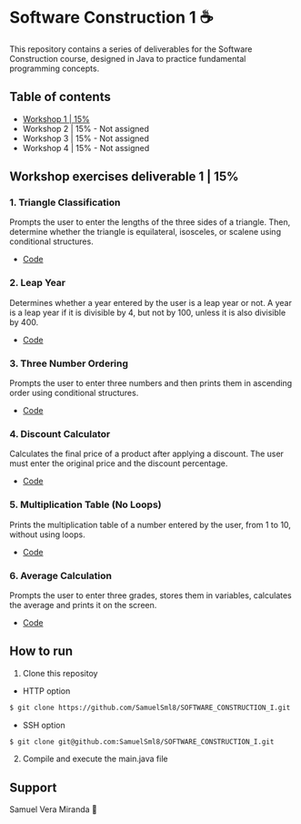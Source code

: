 # Software Construction 1 ☕

This repository contains a series of deliverables for the Software Construction course, designed in Java to practice fundamental programming concepts. 

## Table of contents
 - [Workshop 1 | 15%](https://github.com/SamuelSml8/SOFTWARE_CONSTRUCTION_I/tree/ws-1/src/workshop_1)
 - Workshop 2 | 15% - Not assigned
 - Workshop 3 | 15% - Not assigned
 - Workshop 4 | 15% - Not assigned

## Workshop exercises deliverable 1 | 15%

### 1. Triangle Classification

Prompts the user to enter the lengths of the three sides of a triangle. Then, determine whether the triangle is equilateral, isosceles, or scalene using conditional structures.
   - [Code](https://github.com/SamuelSml8/SOFTWARE_CONSTRUCTION_I/blob/ws-1/src/workshop_1/Triangle.java)

### 2. Leap Year

Determines whether a year entered by the user is a leap year or not. A year is a leap year if it is divisible by 4, but not by 100, unless it is also divisible by 400.
   - [Code](https://github.com/SamuelSml8/SOFTWARE_CONSTRUCTION_I/blob/ws-1/src/workshop_1/Leap_year.java)

### 3. Three Number Ordering

Prompts the user to enter three numbers and then prints them in ascending order using conditional structures.
   - [Code](https://github.com/SamuelSml8/SOFTWARE_CONSTRUCTION_I/blob/ws-1/src/workshop_1/Number_ordering.java)

### 4. Discount Calculator

Calculates the final price of a product after applying a discount. The user must enter the original price and the discount percentage.
   - [Code](https://github.com/SamuelSml8/SOFTWARE_CONSTRUCTION_I/blob/ws-1/src/workshop_1/Discount_calculator.java)

### 5. Multiplication Table (No Loops)

Prints the multiplication table of a number entered by the user, from 1 to 10, without using loops.
   - [Code](https://github.com/SamuelSml8/SOFTWARE_CONSTRUCTION_I/blob/ws-1/src/workshop_1/Multiplication_table.java)

### 6. Average Calculation

Prompts the user to enter three grades, stores them in variables, calculates the average and prints it on the screen.
   - [Code](https://github.com/SamuelSml8/SOFTWARE_CONSTRUCTION_I/blob/ws-1/src/workshop_1/Average.java)

## How to run

1. Clone this repositoy

  - HTTP option
```bash
$ git clone https://github.com/SamuelSml8/SOFTWARE_CONSTRUCTION_I.git
```

  - SSH option
```bash
$ git clone git@github.com:SamuelSml8/SOFTWARE_CONSTRUCTION_I.git
```

2. Compile and execute the main.java file

## Support

Samuel Vera Miranda 🚀
